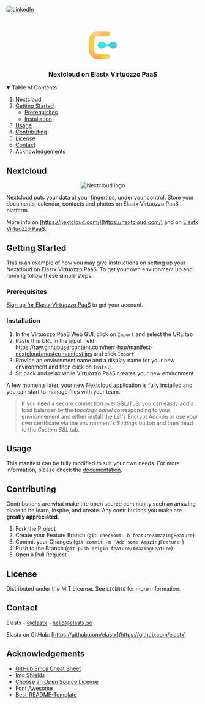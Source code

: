 <!--
*** Thanks for checking out the Best-README-Template. If you have a suggestion
*** that would make this better, please fork the repo and create a pull request
*** or simply open an issue with the tag "enhancement".
*** Thanks again! Now go create something AMAZING! :D
-->

<!-- PROJECT SHIELDS -->
<!--
*** I'm using markdown "reference style" links for readability.
*** Reference links are enclosed in brackets [ ] instead of parentheses ( ).
*** See the bottom of this document for the declaration of the reference variables
*** for contributors-url, forks-url, etc. This is an optional, concise syntax you may use.
*** https://www.markdownguide.org/basic-syntax/#reference-style-links
-->
[![LinkedIn][linkedin-shield]][linkedin-url]

<!-- PROJECT LOGO -->
<br />
<p align="center">
  <a href="https://elastx.se/en/">
    <img src="images/logo.png" alt="Logo" width="80" height="80">
  </a>

  <h3 align="center">Nextcloud on Elastx Virtuozzo PaaS</h3>

  </p>
</p>

<!-- TABLE OF CONTENTS -->
<details open="open">
  <summary>Table of Contents</summary>
  <ol>
    <li>
      <a href="#nextcloud">Nextcloud</a>
    </li>
    <li>
      <a href="#getting-started">Getting Started</a>
      <ul>
        <li><a href="#prerequisites">Prerequisites</a></li>
        <li><a href="#installation">Installation</a></li>
      </ul>
    </li>
    <li><a href="#usage">Usage</a></li>
    <li><a href="#contributing">Contributing</a></li>
    <li><a href="#license">License</a></li>
    <li><a href="#contact">Contact</a></li>
    <li><a href="#acknowledgements">Acknowledgements</a></li>
  </ol>
</details>

<!-- NEXTCLOUD -->
## Nextcloud

<p align="center">
  <img src="images/nextcloud-round.png" alt="Nextcloud logo">
</p>

Nextcloud puts your data at your fingertips, under your control.
Store your documents, calendar, contacts and photos on Elastx Virtuozzo PaaS platform.

More info on [https://nextcloud.com/](https://nextcloud.com/) and on [Elastx Virtuozzo PaaS](https://elastx.se/en/virtuozzo/).


<!-- GETTING STARTED -->
## Getting Started

This is an example of how you may give instructions on setting up your Nextcloud on Elastx Virtuozzo PaaS.
To get your own environment up and running follow these simple steps.

### Prerequisites

[Sign up for Elastx Virtuozzo PaaS](https://elastx.se/en/signup/) to get your account.

### Installation

1. In the Virtuozzo PaaS Web GUI, click on `Import` and select the URL tab
2. Paste this URL in the input field: https://raw.githubusercontent.com/herr-hxp/manifest-nextcloud/master/manifest.jps and click `Import`
3. Provide an environment name and a display name for your new environment and then click on `Install`
4. Sit back and relax while Virtuozzo PaaS creates your new environment

A few moments later, your new Nextcloud application is fully installed and you can start to manage files with your team.

> If you need a secure connection over SSL/TLS, you can easily add a load balancer by the *topology panel* corresponding to your envrionnement and either install the Let's Encrypt Add-on or use your own certificate via the environment's *Settings* button and then head to the *Custom SSL* tab.

<!-- USAGE EXAMPLES -->
## Usage

This manifest can be fully modified to suit your own needs. For more information, please check the [documentation](https://docs.cloudscripting.com/).

<!-- CONTRIBUTING -->
## Contributing

Contributions are what make the open source community such an amazing place to be learn, inspire, and create. Any contributions you make are **greatly appreciated**.

1. Fork the Project
2. Create your Feature Branch (`git checkout -b feature/AmazingFeature`)
3. Commit your Changes (`git commit -m 'Add some AmazingFeature'`)
4. Push to the Branch (`git push origin feature/AmazingFeature`)
5. Open a Pull Request

<!-- LICENSE -->
## License

Distributed under the MIT License. See `LICENSE` for more information.

<!-- CONTACT -->
## Contact

Elastx - [@elastx](https://twitter.com/elastx) - hello@elastx.se

Elastx on GitHub: [https://github.com/elastx](https://github.com/elastx)

<!-- ACKNOWLEDGEMENTS -->
## Acknowledgements
* [GitHub Emoji Cheat Sheet](https://www.webpagefx.com/tools/emoji-cheat-sheet)
* [Img Shields](https://shields.io)
* [Choose an Open Source License](https://choosealicense.com)
* [Font Awesome](https://fontawesome.com)
* [Best-README-Template](https://github.com/othneildrew/Best-README-Template)

<!-- MARKDOWN LINKS & IMAGES -->
<!-- https://www.markdownguide.org/basic-syntax/#reference-style-links -->
[linkedin-shield]: https://img.shields.io/badge/-LinkedIn-black.svg?style=for-the-badge&logo=linkedin&colorB=555
[linkedin-url]: https://www.linkedin.com/company/elastx/
